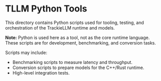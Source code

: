 # TLLM Python Tools

This directory contains Python scripts used for tooling, testing, and orchestration of the TrackieLLM runtime and models.

**Note:** Python is used here as a tool, not as the core runtime language. These scripts are for development, benchmarking, and conversion tasks.

Scripts may include:
- Benchmarking scripts to measure latency and throughput.
- Conversion scripts to prepare models for the C++/Rust runtime.
- High-level integration tests.
